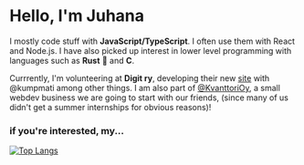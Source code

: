 # Hello, I'm Juhana

I mostly code stuff with **JavaScript/TypeScript**. I often use them with React and Node.js. I have also picked up interest in lower level programming with languages such as **Rust** 🦀 and **C**.

Currrently, I'm volunteering at **Digit ry**, developing their new [site](https://alpha.digit.fi/) with @kumpmati among other things. I am also part of [@KvanttoriOy](https://github.com/KvanttoriOy), a small webdev business we are going to start with our friends, (since many of us didn't get a summer internships for obvious reasons)!

### if you're interested, my...
[![Top Langs](https://github-readme-stats.vercel.app/api/top-langs/?username=funnicus&langs_count=5&theme=tokyonight&layout=compact)](https://github.com/anuraghazra/github-readme-stats)

<!--
**funnicus/funnicus** is a ✨ _special_ ✨ repository because its `README.md` (this file) appears on your GitHub profile.

Here are some ideas to get you started:

- 🔭 I’m currently working on ...
- 🌱 I’m currently learning ...
- 👯 I’m looking to collaborate on ...
- 🤔 I’m looking for help with ...
- 💬 Ask me about ...
- 📫 How to reach me: ...
- 😄 Pronouns: ...
- ⚡ Fun fact: ...
-->
